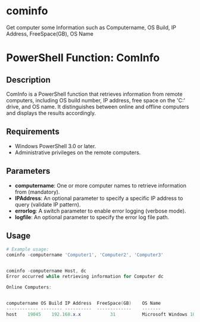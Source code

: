 # cominfo
Get computer some Information such as Computername, OS Build, IP Address,  FreeSpace(GB), OS Name

# PowerShell Function: ComInfo

## Description

ComInfo is a PowerShell function that retrieves information from remote computers, including OS build number, IP address, free space on the 'C:' drive, and OS name. It distinguishes between online and offline computers and displays the results accordingly.

## Requirements

- Windows PowerShell 3.0 or later.
- Administrative privileges on the remote computers.

## Parameters

- **computername**: One or more computer names to retrieve information from (mandatory).
- **IPAddress**: An optional parameter to specify a specific IP address to query (validate IP pattern).
- **errorlog**: A switch parameter to enable error logging (verbose mode).
- **logfile**: An optional parameter to specify the error log file path.

## Usage

```powershell
# Example usage:
cominfo -computername 'Computer1', 'Computer2', 'Computer3'


cominfo -computername Host, dc
Error occurred while retrieving information for Computer dc

Online Computers:


computername OS Build IP Address  FreeSpace(GB)    OS Name                        
------------ -------- ----------  -------------    -------                        
host    19045    192.168.x.x           31          Microsoft Windows 10 Enterprise

